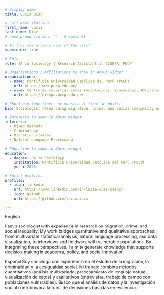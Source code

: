 ```yaml
---
# Display name
title: Lucia Diaz

# Full name (for SEO)
first_name: Lucia
last_name: Diaz
# name_pronunciation: ''   # opcional

# Is this the primary user of the site?
superuser: true

# Role
role: BA in Sociology | Research Assistant at CISEPA, PUCP

# Organizations / Affiliations to show in About widget
organizations:
  - name: Pontificia Universidad Católica del Perú (PUCP)
    url: https://www.pucp.edu.pe/
  - name: Centro de Investigaciones Sociológicas, Económicas, Políticas y Antropológicas (CISEPA)
    url: https://cisepa.pucp.edu.pe/

# Short bio (one-liner, se muestra al final de posts)
bio: Sociologist researching migration, crime, and social inequality using mixed methods and data visualization.

# Interests to show in About widget
interests:
  - Mixed methods
  - Criminology
  - Migration studies
  - Natural Language Processing

# Education to show in About widget
education:
  - degree: BA in Sociology
    institution: Pontificia Universidad Católica del Perú (PUCP)
    year: 2025

# Social profiles
profiles:
  - icon: linkedin
    url: https://www.linkedin.com/in/lucia-diaz-saenz/
  - icon: github
    url: https://github.com/luciadiazs

---
```


English

I am a sociologist with experience in research on migration, crime, and social inequality. My work bridges quantitative and qualitative approaches: from multivariate statistical analysis, natural language processing, and data visualization, to interviews and fieldwork with vulnerable populations. By integrating these perspectives, I aim to generate knowledge that supports decision-making in academia, policy, and social innovation.

Español
Soy socióloga con experiencia en el estudio de la migración, la criminalidad y la desigualdad social. Mi trabajo combina métodos cuantitativos (análisis multivariado, procesamiento de lenguaje natural, visualización de datos) y cualitativos (entrevistas, trabajo de campo con poblaciones vulnerables). Busco que el análisis de datos y la investigación social contribuyan a la toma de decisiones basadas en evidencia.
